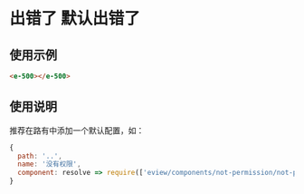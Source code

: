 # 出错了 默认出错了

## 使用示例

```html
<e-500></e-500>
```

## 使用说明

推荐在路有中添加一个默认配置，如：

```js
{
  path: '..',
  name: '没有权限',
  component: resolve => require(['eview/components/not-permission/not-permission.vue'], resolve).default
}
```
